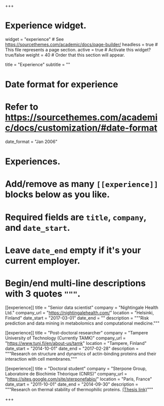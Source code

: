 +++
# Experience widget.
widget = "experience"  # See https://sourcethemes.com/academic/docs/page-builder/
headless = true  # This file represents a page section.
active = true  # Activate this widget? true/false
weight = 40  # Order that this section will appear.

title = "Experience"
subtitle = ""

# Date format for experience
#   Refer to https://sourcethemes.com/academic/docs/customization/#date-format
date_format = "Jan 2006"

# Experiences.
#   Add/remove as many `[[experience]]` blocks below as you like.
#   Required fields are `title`, `company`, and `date_start`.
#   Leave `date_end` empty if it's your current employer.
#   Begin/end multi-line descriptions with 3 quotes `"""`.
[[experience]]
  title = "Senior data scientist"
  company = "Nightingale Health Ltd."
  company_url = "https://nightingalehealth.com/"
  location = "Helsinki, Finland"
  date_start = "2017-03-01"
  date_end = ""
  description = """Risk prediction and data mining in metabolomics and computational medicine."""

[[experience]]
  title = "Post-doctoral researcher"
  company = "Tampere University of Technology (Currently TAMK)"
  company_url = "https://www.tuni.fi/en/about-us/tamk"
  location = "Tampere, Finland"
  date_start = "2014-10-01"
  date_end = "2017-02-28"
  description = """Research on structure and dynamics of actin-binding proteins and their interaction with cell membranes."""
  
[[experience]]
  title = "Doctoral student"
  company = "Sterpone Group, Laboratoire de Biochimie Théorique (CNRS)"
  company_url = "https://sites.google.com/site/sterponefabio/"
  location = "Paris, France"
  date_start = "2011-10-01"
  date_end = "2014-09-30"
  description = """Research on thermal stability of thermophilic proteins. [(Thesis link)](files/thesisKalimeri.pdf)"""

+++
